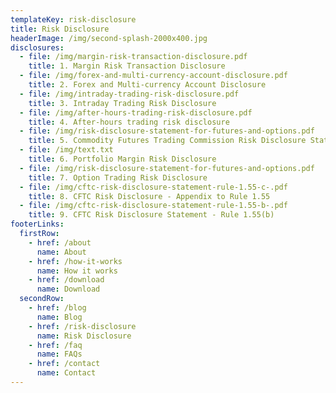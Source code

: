 ```yaml
---
templateKey: risk-disclosure
title: Risk Disclosure
headerImage: /img/second-splash-2000x400.jpg
disclosures:
  - file: /img/margin-risk-transaction-disclosure.pdf
    title: 1. Margin Risk Transaction Disclosure
  - file: /img/forex-and-multi-currency-account-disclosure.pdf
    title: 2. Forex and Multi-currency Account Disclosure
  - file: /img/intraday-trading-risk-disclosure.pdf
    title: 3. Intraday Trading Risk Disclosure
  - file: /img/after-hours-trading-risk-disclosure.pdf
    title: 4. After-hours trading risk disclosure
  - file: /img/risk-disclosure-statement-for-futures-and-options.pdf
    title: 5. Commodity Futures Trading Commission Risk Disclosure Statement
  - file: /img/text.txt
    title: 6. Portfolio Margin Risk Disclosure
  - file: /img/risk-disclosure-statement-for-futures-and-options.pdf
    title: 7. Option Trading Risk Disclosure
  - file: /img/cftc-risk-disclosure-statement-rule-1.55-c-.pdf
    title: 8. CFTC Risk Disclosure - Appendix to Rule 1.55
  - file: /img/cftc-risk-disclosure-statement-rule-1.55-b-.pdf
    title: 9. CFTC Risk Disclosure Statement - Rule 1.55(b)
footerLinks:
  firstRow:
    - href: /about
      name: About
    - href: /how-it-works
      name: How it works
    - href: /download
      name: Download
  secondRow:
    - href: /blog
      name: Blog
    - href: /risk-disclosure
      name: Risk Disclosure
    - href: /faq
      name: FAQs
    - href: /contact
      name: Contact
---
```


